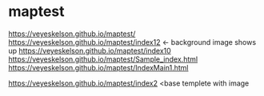# maptest

https://veyeskelson.github.io/maptest/
https://veyeskelson.github.io/maptest/index12  <- background image shows up
https://veyeskelson.github.io/maptest/index10
https://veyeskelson.github.io/maptest/Sample_index.html
https://veyeskelson.github.io/maptest/IndexMain1.html

https://veyeskelson.github.io/maptest/index2 <base templete with image
